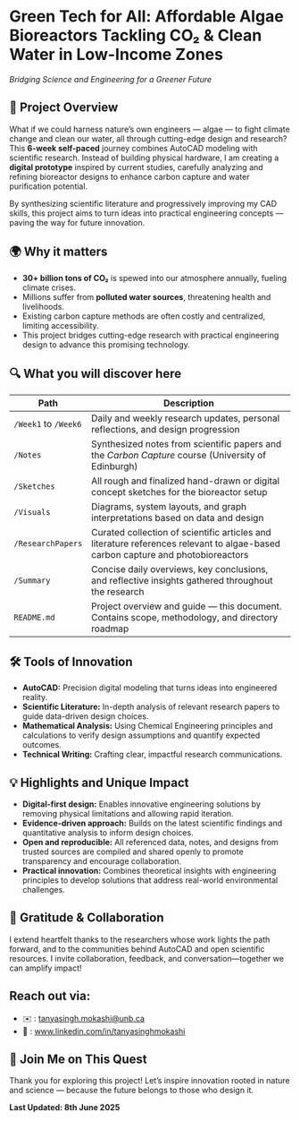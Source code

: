 # Green Tech for All: Affordable Algae Bioreactors Tackling CO₂ & Clean Water in Low-Income Zones
*Bridging Science and Engineering for a Greener Future*

## 🚀 Project Overview
What if we could harness nature’s own engineers — algae — to fight climate change and clean our water, all through cutting-edge design and research?
This **6-week self-paced** journey combines AutoCAD modeling with scientific research. Instead of building physical hardware, I am creating a **digital prototype** inspired by current studies, carefully analyzing and refining bioreactor designs to enhance carbon capture and water purification potential.

By synthesizing scientific literature and progressively improving my CAD skills, this project aims to turn ideas into practical engineering concepts — paving the way for future innovation.

## 🌍 Why it matters
 - **30+ billion tons of CO₂** is spewed into our atmosphere annually, fueling climate crises.
 - Millions suffer from **polluted water sources**, threatening health and livelihoods.
 - Existing carbon capture methods are often costly and centralized, limiting accessibility.
 - This project bridges cutting-edge research with practical engineering design to advance this promising technology.

## 🔍 What you will discover here

| **Path**             | **Description**                                                                                                                 |
| -------------------- | ------------------------------------------------------------------------------------------------------------------------------- |
| `/Week1` to `/Week6` | Daily and weekly research updates, personal reflections, and design progression                                                 |
| `/Notes`             | Synthesized notes from scientific papers and the *Carbon Capture* course (University of Edinburgh)                              |
| `/Sketches`          | All rough and finalized hand-drawn or digital concept sketches for the bioreactor setup                                         |
| `/Visuals`           | Diagrams, system layouts, and graph interpretations based on data and design                                                    |
| `/ResearchPapers`    | Curated collection of scientific articles and literature references relevant to algae-based carbon capture and photobioreactors |
| `/Summary`           | Concise daily overviews, key conclusions, and reflective insights gathered throughout the research                              |
| `README.md`          | Project overview and guide — this document. Contains scope, methodology, and directory roadmap                                  |
## 🛠 Tools of Innovation
- **AutoCAD:** Precision digital modeling that turns ideas into engineered reality.
- **Scientific Literature:** In-depth analysis of relevant research papers to guide data-driven design choices.
- **Mathematical Analysis:** Using Chemical Engineering principles and calculations to verify design assumptions and quantify expected outcomes.
- **Technical Writing:** Crafting clear, impactful research communications.

## 💡 Highlights and Unique Impact
- **Digital-first design:** Enables innovative engineering solutions by removing physical limitations and allowing rapid iteration.
- **Evidence-driven approach:** Builds on the latest scientific findings and quantitative analysis to inform design choices.
- **Open and reproducible:** All referenced data, notes, and designs from trusted sources are compiled and shared openly to promote transparency and encourage collaboration.
- **Practical innovation:** Combines theoretical insights with engineering principles to develop solutions that address real-world environmental challenges.

## 🙌 Gratitude & Collaboration
I extend heartfelt thanks to the researchers whose work lights the path forward, and to the communities behind AutoCAD and open scientific resources. I invite collaboration, feedback, and conversation—together we can amplify impact!

## Reach out via:
- ✉️ : tanyasingh.mokashi@unb.ca
- 🔗 : www.linkedin.com/in/tanyasinghmokashi

## 🌿 Join Me on This Quest
Thank you for exploring this project! Let’s inspire innovation rooted in nature and science — because the future belongs to those who design it.

**Last Updated: 8th June 2025**










